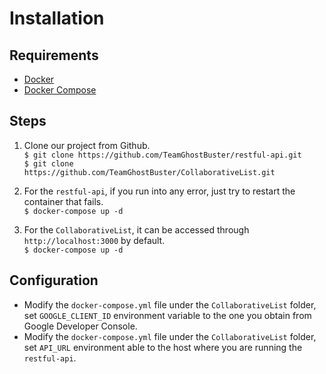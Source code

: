 # Installation

## Requirements
* [Docker](https://www.docker.com/products/overview)
* [Docker Compose](https://docs.docker.com/compose/)

## Steps
1. Clone our project from Github.  
`$ git clone https://github.com/TeamGhostBuster/restful-api.git`  
`$ git clone https://github.com/TeamGhostBuster/CollaborativeList.git`

2. For the `restful-api`, if you run into any error, just try to restart the container that fails.   
`$ docker-compose up -d`

3. For the `CollaborativeList`, it can be accessed through `http://localhost:3000` by default.  
`$ docker-compose up -d`


## Configuration
* Modify the `docker-compose.yml` file under the `CollaborativeList` folder, set `GOOGLE_CLIENT_ID` environment variable to the one you obtain from Google Developer Console.
* Modify the `docker-compose.yml` file under the `CollaborativeList` folder, set `API_URL` environment able to the host where you are running the `restful-api`.
